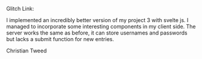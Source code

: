 Glitch Link: 

I implemented an incredibly better version of my project 3 with svelte js. I managed to incorporate some interesting components in my client side.
The server works the same as before, it can store usernames and passwords but lacks a submit function for new entries.

Christian Tweed